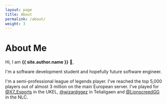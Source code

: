 ```yaml
---
layout: page
title: About
permalink: /about/
weight: 3
---
```


# **About Me**

Hi, I am **{{ site.author.name }}** :wave:,

I'm a software development student and hopefully future software engineer.

I'm a semi-professional league of legends player. I've reached the top 5,000 players out of almost 3 million on the main European server. I've played for [@X7_Esports](https://twitter.com/X7_Esports) in the UKEL, [@wizardggez](https://twitter.com/wizardggez) in Telialigaen and [@LionscreedGG](https://twitter.com/LionsCreedGG) in the NLC.
